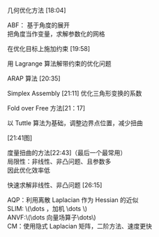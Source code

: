 

几何优化方法 [18:04]   

ABF：
基于角度的展开   
把角度当作变量，求解参数化的网格    


在优化目标上施加约束 [19:58]      

用 Lagrange 算法解带约束的优化问题      


ARAP 算法 [20:35]    

Simplex Assembly [21:11] 优化三角形变换的系数     

Fold over Free 方法[21：17]    

以 Tuttle 算法为基础，调整边界点位置，减少扭曲    

[21:41图]     

度量扭曲的方法[22:43]（最后一个最常用）    
局限性：非线性、非凸问题、且参数多    
因此优化效率低     

快速求解非线性、非凸问题 [26:15]    

AQP：利用离散 Laplacian 作为 Hessian 的近似     
SLIM: \\(\dots ，加机 \dots \\)     
ANVF:\\(\dots 向量场算子\dots\\)      
CM：使用隐式 Laplacian 矩阵，二阶方法、速度更快     
